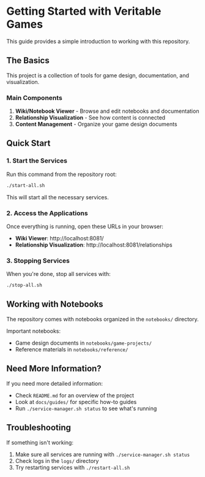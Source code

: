 # Getting Started with Veritable Games

This guide provides a simple introduction to working with this repository.

## The Basics

This project is a collection of tools for game design, documentation, and visualization.

### Main Components

1. **Wiki/Notebook Viewer** - Browse and edit notebooks and documentation
2. **Relationship Visualization** - See how content is connected
3. **Content Management** - Organize your game design documents

## Quick Start

### 1. Start the Services

Run this command from the repository root:

```bash
./start-all.sh
```

This will start all the necessary services.

### 2. Access the Applications

Once everything is running, open these URLs in your browser:

- **Wiki Viewer**: http://localhost:8081/
- **Relationship Visualization**: http://localhost:8081/relationships

### 3. Stopping Services

When you're done, stop all services with:

```bash
./stop-all.sh
```

## Working with Notebooks

The repository comes with notebooks organized in the `notebooks/` directory. 

Important notebooks:
- Game design documents in `notebooks/game-projects/`
- Reference materials in `notebooks/reference/`

## Need More Information?

If you need more detailed information:

- Check `README.md` for an overview of the project
- Look at `docs/guides/` for specific how-to guides
- Run `./service-manager.sh status` to see what's running

## Troubleshooting

If something isn't working:

1. Make sure all services are running with `./service-manager.sh status`
2. Check logs in the `logs/` directory
3. Try restarting services with `./restart-all.sh`